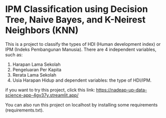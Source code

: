 # IPM Classification using Decision Tree, Naive Bayes, and K-Neirest Neighbors (KNN)

This is a project to classify the types of HDI (Human development index) or IPM (Indeks Pembangunan Manusia). 
There are 4 independent variables, such as:
1. Harapan Lama Sekolah
2. Pengeluaran Per Kapita
3. Rerata Lama Sekolah 
4. Usia Harapan Hidup
and dependent variables: the type of HDI/IPM. 

if you want to try this project, click this link:
https://nadeap-up-data-science-app-4gv37y.streamlit.app/

You can also run this project on localhost by installing some requirements (requirements.txt).